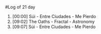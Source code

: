 #Log of 21 day

1. [00:00] Súi - Entre Ciudades - Me Pierdo
1. [09:02] The Oaths - Fractal - Astronomy
1. [09:07] Súi - Entre Ciudades - Me Pierdo
